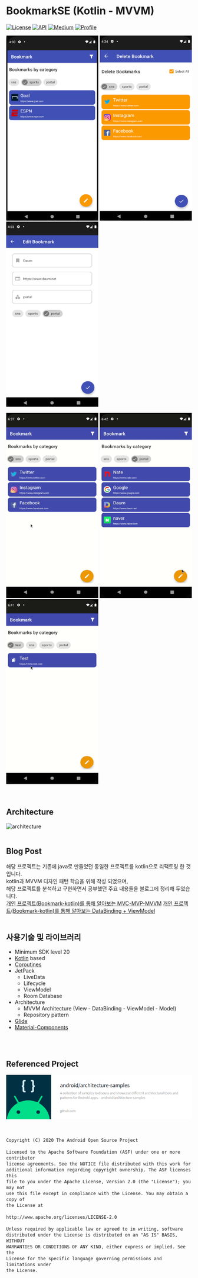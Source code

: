 <h1 align="left">BookmarkSE (Kotlin - MVVM)</h1>

<p align="left">
  <a href="https://opensource.org/licenses/Apache-2.0"><img alt="License" src="https://img.shields.io/badge/License-Apache%202.0-blue.svg"/></a>
  <a href="https://android-arsenal.com/api?level=20"><img alt="API" src="https://img.shields.io/badge/API-20%2B-brightgreen.svg?style=flat"/></a>
  <a href="https://jroomstudio.tistory.com/"><img alt="Medium" src="https://img.shields.io/badge/blog-tistory-green"/></a>
  <a href="https://github.com/jrooms"><img alt="Profile" src="https://img.shields.io/badge/github-jrooms-orange?logo=github&logoColor=white"/></a> 
</p>

<p align="left">
<img src="/readme/bookmark_main.png" width="250" height="500"/>
<img src="/readme/bookmark_delete.png" width="250" height="500"/>
<img src="/readme/bookmark_edit.png" width="250" height="500"/>
</p>

<p align="left">
<img src="/readme/gif/bookmark_01.gif" width="250" height="500"/>
<img src="/readme/gif/bookmark_04.gif" width="250" height="500"/>
<img src="/readme/gif/bookmark_03.gif" width="250" height="500"/>
</p>
</br>

## Architecture
![architecture](https://developer.android.com/codelabs/android-room-with-a-view-kotlin/img/a7da8f5ea91bac52.png)
</br>
</br>

## Blog Post
해당 프로젝트는 기존에 java로 만들었던 동일한 프로젝트를 kotlin으로 리팩토링 한 것입니다.   
kotlin과 MVVM 디자인 패턴 학습을 위해 작성 되었으며,  
해당 프로젝트를 분석하고 구현하면서 공부했던 주요 내용들을 블로그에 정리해 두었습니다.   
[개인 프로젝트(Bookmark-kotlin)를 통해 알아보는 MVC-MVP-MVVM](https://jroomstudio.tistory.com/70)
[개인 프로젝트(Bookmark-kotlin)를 통해 알아보는 DataBinding + ViewModel](https://jroomstudio.tistory.com/71)
</br>
</br>


## 사용기술 및 라이브러리
- Minimum SDK level 20
- [Kotlin](https://kotlinlang.org/) based
- [Coroutines](https://github.com/Kotlin/kotlinx.coroutines)
- JetPack
  - LiveData
  - Lifecycle
  - ViewModel
  - Room Database
- Architecture
  - MVVM Architecture (View - DataBinding - ViewModel - Model)
  - Repository pattern
- [Glide](https://github.com/bumptech/glide)
- [Material-Components](https://github.com/material-components/material-components-android)
</br>
</br>


## Referenced Project
<p align="left">
  <a href="https://github.com/jrooms/architecture-samples/tree/todo-mvvm-live-kotlin"><img alt="architecture samples" src="/readme/architecture_samples.png"/></a>
</p>
</br>

```
Copyright (C) 2020 The Android Open Source Project

Licensed to the Apache Software Foundation (ASF) under one or more contributor
license agreements. See the NOTICE file distributed with this work for
additional information regarding copyright ownership. The ASF licenses this
file to you under the Apache License, Version 2.0 (the "License"); you may not
use this file except in compliance with the License. You may obtain a copy of
the License at

http://www.apache.org/licenses/LICENSE-2.0

Unless required by applicable law or agreed to in writing, software
distributed under the License is distributed on an "AS IS" BASIS, WITHOUT
WARRANTIES OR CONDITIONS OF ANY KIND, either express or implied. See the
License for the specific language governing permissions and limitations under
the License.
```
